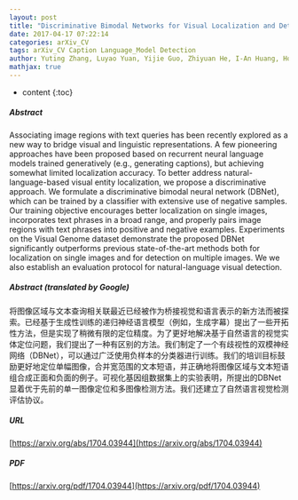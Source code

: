 ```yaml
---
layout: post
title: "Discriminative Bimodal Networks for Visual Localization and Detection with Natural Language Queries"
date: 2017-04-17 07:22:14
categories: arXiv_CV
tags: arXiv_CV Caption Language_Model Detection
author: Yuting Zhang, Luyao Yuan, Yijie Guo, Zhiyuan He, I-An Huang, Honglak Lee
mathjax: true
---
```


* content
{:toc}

##### Abstract
Associating image regions with text queries has been recently explored as a new way to bridge visual and linguistic representations. A few pioneering approaches have been proposed based on recurrent neural language models trained generatively (e.g., generating captions), but achieving somewhat limited localization accuracy. To better address natural-language-based visual entity localization, we propose a discriminative approach. We formulate a discriminative bimodal neural network (DBNet), which can be trained by a classifier with extensive use of negative samples. Our training objective encourages better localization on single images, incorporates text phrases in a broad range, and properly pairs image regions with text phrases into positive and negative examples. Experiments on the Visual Genome dataset demonstrate the proposed DBNet significantly outperforms previous state-of-the-art methods both for localization on single images and for detection on multiple images. We we also establish an evaluation protocol for natural-language visual detection.

##### Abstract (translated by Google)
将图像区域与文本查询相关联最近已经被作为桥接视觉和语言表示的新方法而被探索。已经基于生成性训练的递归神经语言模型（例如，生成字幕）提出了一些开拓性方法，但是实现了稍微有限的定位精度。为了更好地解决基于自然语言的视觉实体定位问题，我们提出了一种有区别的方法。我们制定了一个有歧视性的双模神经网络（DBNet），可以通过广泛使用负样本的分类器进行训练。我们的培训目标鼓励更好地定位单幅图像，合并宽范围的文本短语，并正确地将图像区域与文本短语组合成正面和负面的例子。可视化基因组数据集上的实验表明，所提出的DBNet显着优于先前的单一图像定位和多图像检测方法。我们还建立了自然语言视觉检测评估协议。

##### URL
[https://arxiv.org/abs/1704.03944](https://arxiv.org/abs/1704.03944)

##### PDF
[https://arxiv.org/pdf/1704.03944](https://arxiv.org/pdf/1704.03944)

